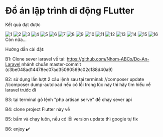 # Đồ án lập trình di động FLutter

Kết quả đạt được

![1](https://user-images.githubusercontent.com/62784077/155969659-c34f35f1-f9f1-4bfa-affc-1d03b01812cb.png)
![2](https://user-images.githubusercontent.com/62784077/155969722-416f7bf6-3039-416a-9876-0b23a34254bf.png)
![3](https://user-images.githubusercontent.com/62784077/155969727-9ab339a6-dbe1-4b52-9952-fbd2672652f6.png)
![4](https://user-images.githubusercontent.com/62784077/155969752-e02628c8-bb76-43b7-ade7-6ef0b2c54b2c.png)
![5](https://user-images.githubusercontent.com/62784077/155969761-df87f21d-fdfa-4b92-bb28-ce571edddb68.png)
![6](https://user-images.githubusercontent.com/62784077/155969766-f53528f2-7c24-4f02-9702-44fbdcac928a.png)
![7](https://user-images.githubusercontent.com/62784077/155969784-063c7405-4b88-494d-a693-5fbfe0a13093.png)
![8](https://user-images.githubusercontent.com/62784077/155969805-3c83ac0b-db37-432e-a313-ab59cd98bb8d.png)
![9](https://user-images.githubusercontent.com/62784077/155969814-e08b19bd-e28e-4b21-95ef-60361e15e223.png)
![10](https://user-images.githubusercontent.com/62784077/155969815-52e51cc7-01eb-4276-9aa9-2cebce666b0b.png)
![11](https://user-images.githubusercontent.com/62784077/155969823-cc32bb2e-45d4-4dcb-9c80-35878f0a61e6.png)
![12](https://user-images.githubusercontent.com/62784077/155969830-e24867bc-a1f9-4ac1-a6f8-ae3c789b0f36.png)
![13](https://user-images.githubusercontent.com/62784077/155969857-282883e1-f47b-424e-9401-e2281094806e.png)
![14](https://user-images.githubusercontent.com/62784077/155969863-d59095e5-f79f-4bfe-be75-067604ca098e.png)
![15](https://user-images.githubusercontent.com/62784077/155969869-4cfc9037-4932-4e5a-ab1b-654d94ae8484.png)
![16](https://user-images.githubusercontent.com/62784077/155969871-14f55e6b-15bd-4f63-97d7-5e8353097e02.png)
Còn nữa...

Hướng dẫn cài đặt:

B1: Clone sever laravel về tại: https://github.com/Nhom-ABCx/Do-An-Laravel   nhánh chuẩn master-commit (c3be048ad14478ec07ad35090569c02c188d40a9)

B2: sử dụng lần lượt 2 câu lệnh sau tại terminal: //composer update   //composer dump-autoload
nếu có lỗi trong lúc này thi hãy tìm hiểu về laravel trước đi

B3: tại terminal gõ lệnh "php artisan serve" để chạy sever api

B4: clone project Flutter này về

B5: bấm và chạy luôn, nếu có lỗi version update thì google tự fix

B6: enjoy ✔️
